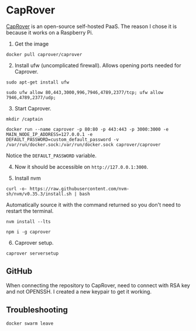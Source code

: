 # CapRover

[CapRover](https://caprover.com/) is an open-source self-hosted PaaS. The reason I chose it is because it works on a Raspberry Pi.

1. Get the image

```
docker pull caprover/caprover
```

2. Install ufw (uncomplicated firewall). Allows opening ports needed for Caprover.

```
sudo apt-get install ufw
```

```
sudo ufw allow 80,443,3000,996,7946,4789,2377/tcp; ufw allow 7946,4789,2377/udp;
```

3. Start Caprover.

```
mkdir /captain
```

```
docker run --name caprover -p 80:80 -p 443:443 -p 3000:3000 -e MAIN_NODE_IP_ADDRESS=127.0.0.1 -e DEFAULT_PASSWORD=custom_default_password -v /var/run/docker.sock:/var/run/docker.sock caprover/caprover
```

Notice the `DEFAULT_PASSWORD` variable.

4. Now it should be accessible on `http://127.0.0.1:3000`.

5. Install nvm

```
curl -o- https://raw.githubusercontent.com/nvm-sh/nvm/v0.35.3/install.sh | bash
```

Automatically source it with the command returned so you don't need to restart the terminal.

```
nvm install --lts
```

```
npm i -g caprover
```

6. Caprover setup.

```
caprover serversetup
```

## GitHub

When connecting the repository to CapRover, need to connect with RSA key and not OPENSSH. I created a new keypair to get it working.

## Troubleshooting

```
docker swarm leave
```
